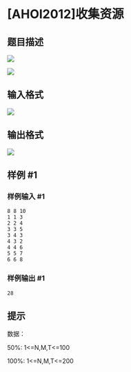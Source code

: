 # [AHOI2012]收集资源

## 题目描述

 ![](https://cdn.luogu.com.cn/upload/pic/1637.png) 

 ![](https://cdn.luogu.com.cn/upload/pic/1638.png) 



## 输入格式

![](https://cdn.luogu.com.cn/upload/pic/1639.png)


## 输出格式

![](https://cdn.luogu.com.cn/upload/pic/1640.png)


## 样例 #1

### 样例输入 #1
```
8 8 10
1 1 3
2 2 4
3 3 5
3 4 3
4 3 2
4 4 6
5 5 7
6 6 8
```

### 样例输出 #1

```
28
```

## 提示

数据：

50%: 1<=N,M,T<=100

100%: 1<=N,M,T<=200

